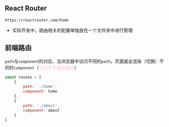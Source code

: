 ## React Router
`https://reactrouter.com/home`
- 实际开发中，路由相关的配置单独放在一个文件夹中进行管理

## 前端路由
`path`与`component`的对应，当浏览器中访问不同的`path`，页面就会渲染（切换）不同的`component`（<span style='color:pink'>区别于页面的跳转</span>）

```javascript
const routes = [
    {
        path: './home',
        component: home
    },
    {
        path: './about',
        component: about
    }
]
```